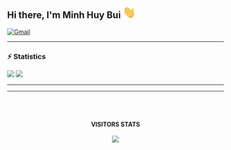 <h2> Hi there, I'm Minh Huy Bui <img src="https://raw.githubusercontent.com/ABSphreak/ABSphreak/master/gifs/Hi.gif" width="30px"></h2>


[![Gmail](https://img.shields.io/twitter/url?label=Gmail&logo=gmail&url=https://gmail.com)](mailto:buiminhhuyqnam@gmail.com)

---
### ⚡ Statistics  
<img  src="https://github-readme-stats.vercel.app/api?username=huy1010&show_icons=true">

<a href="https://github.com/huy1010">
    <img style="" src="https://github-readme-stats.vercel.app/api/top-langs/?username=huy1010&hide=jupyter%20notebook,html&langs_count=7&layout=compact" />
</a>


---



---

<br/><br/>
<h4 align="center">VISITORS STATS</h4>
<p align="center"><img src="https://profile-counter.glitch.me/{huy1010}/count.svg"/></p>
